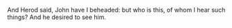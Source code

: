 And Herod said, John have I beheaded: but who is this, of whom I hear such things? And he desired to see him.
